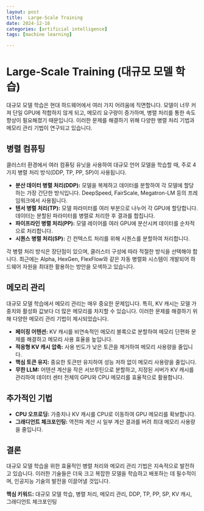 ```yaml
---
layout: post
title:  Large-Scale Training
date: 2024-12-16
categories: [artificial intelligence]
tags: [machine learning]

---
```


# Large-Scale Training (대규모 모델 학습)

대규모 모델 학습은 현대 하드웨어에서 여러 가지 어려움에 직면합니다. 모델이 너무 커져 단일 GPU에 적합하지 않게 되고, 메모리 요구량이 증가하며, 병렬 처리를 통한 속도 향상이 필요해졌기 때문입니다. 이러한 문제를 해결하기 위해 다양한 병렬 처리 기법과 메모리 관리 기법이 연구되고 있습니다.

## 병렬 컴퓨팅

클러스터 환경에서 여러 컴퓨팅 유닛을 사용하여 대규모 언어 모델을 학습할 때, 주로 4가지 병렬 처리 방식(DDP, TP, PP, SP)이 사용됩니다.

* **분산 데이터 병렬 처리(DDP):** 모델을 복제하고 데이터를 분할하여 각 모델에 할당하는 가장 간단한 방식입니다. DeepSpeed, FairScale, Megatron-LM 등의 프레임워크에서 사용됩니다.
* **텐서 병렬 처리(TP):** 모델 파라미터를 여러 부분으로 나누어 각 GPU에 할당합니다. 데이터는 분할된 파라미터를 병렬로 처리한 후 결과를 합칩니다.
* **파이프라인 병렬 처리(PP):** 모델 레이어를 여러 GPU에 분산시켜 데이터를 순차적으로 처리합니다.
* **시퀀스 병렬 처리(SP):** 긴 컨텍스트 처리를 위해 시퀀스를 분할하여 처리합니다.

각 병렬 처리 방식은 장단점이 있으며, 클러스터 구성에 따라 적절한 방식을 선택해야 합니다. 최근에는 Alpha, HexGen, FlexFlow와 같은 자동 병렬화 시스템이 개발되어 하드웨어 자원을 최대한 활용하는 방안을 모색하고 있습니다.

## 메모리 관리

대규모 모델 학습에서 메모리 관리는 매우 중요한 문제입니다. 특히, KV 캐시는 모델 가중치와 활성화 값보다 더 많은 메모리를 차지할 수 있습니다. 이러한 문제를 해결하기 위해 다양한 메모리 관리 기법이 제시되었습니다.

* **페이징 어텐션:** KV 캐시를 비연속적인 메모리 블록으로 분할하여 메모리 단편화 문제를 해결하고 메모리 사용 효율을 높입니다.
* **적응형 KV 캐시 압축:** 사용 빈도가 낮은 토큰을 제거하여 메모리 사용량을 줄입니다.
* **핵심 토큰 유지:** 중요한 토큰만 유지하여 성능 저하 없이 메모리 사용량을 줄입니다.
* **무한 LLM:** 어텐션 계산을 작은 서브루틴으로 분할하고, 지정된 서버가 KV 캐시를 관리하여 데이터 센터 전체의 GPU와 CPU 메모리를 효율적으로 활용합니다.

## 추가적인 기법

* **CPU 오프로딩:** 가중치나 KV 캐시를 CPU로 이동하여 GPU 메모리를 확보합니다.
* **그래디언트 체크포인팅:** 역전파 계산 시 일부 계산 결과를 버려 최대 메모리 사용량을 줄입니다.

## 결론

대규모 모델 학습을 위한 효율적인 병렬 처리와 메모리 관리 기법은 지속적으로 발전하고 있습니다. 이러한 기술들은 더욱 크고 복잡한 모델을 학습하고 배포하는 데 필수적이며, 인공지능 기술의 발전을 이끌어낼 것입니다.

**핵심 키워드:** 대규모 모델 학습, 병렬 처리, 메모리 관리, DDP, TP, PP, SP, KV 캐시, 그래디언트 체크포인팅

